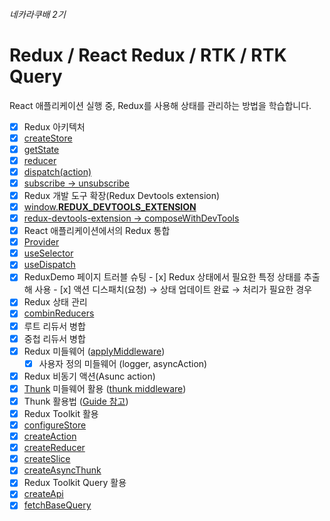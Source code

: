 ###### 네카라쿠배 2기
# Redux / React Redux / RTK / RTK Query

React 애플리케이션 실행 중, Redux를 사용해 상태를 관리하는 방법을 학습합니다.

- [x]  Redux 아키텍처
  - [x]  [createStore](https://redux.js.org/api/createstore)
  - [x]  [getState](https://redux.js.org/api/store#getstate)
  - [x]  [reducer](https://redux.js.org/understanding/thinking-in-redux/glossary#reducer)
  - [x]  [dispatch(action)](https://redux.js.org/api/store#dispatchaction)
  - [x]  [subscribe → unsubscribe](https://redux.js.org/api/store#subscribelistener)
- [x]  Redux 개발 도구 확장(Redux Devtools extension)
  - [x]  [window.__REDUX_DEVTOOLS_EXTENSION__](https://github.com/zalmoxisus/redux-devtools-extension#11-basic-store)
  - [x]  [redux-devtools-extension → composeWithDevTools](https://github.com/zalmoxisus/redux-devtools-extension#13-use-redux-devtools-extension-package-from-npm)
- [x]  React 애플리케이션에서의 Redux 통합
  - [x]  [Provider](https://react-redux.js.org/api/provider)
  - [x]  [useSelector](https://react-redux.js.org/api/hooks#useselector)
  - [x]  [useDispatch](https://react-redux.js.org/api/hooks#usedispatch)
  - [x]  ReduxDemo 페이지 트러블 슈팅
    - [x]  Redux 상태에서 필요한 특정 상태를 추출해 사용
    - [x]  액션 디스패치(요청) → 상태 업데이트 완료 → 처리가 필요한 경우
- [x]  Redux 상태 관리
  - [x]  [combinReducers](https://redux.js.org/api/combinereducers)
  - [x]  루트 리듀서 병합
  - [x]  중첩 리듀서 병합
- [x] Redux 미들웨어 ([applyMiddleware](https://redux.js.org/api/applymiddleware))
  - [x]  사용자 정의 미들웨어 (logger, asyncAction)
- [x]  Redux 비동기 액션(Asunc action)
  - [x]  [Thunk](https://www.npmjs.com/package/redux-thunk) 미들웨어 활용 ([thunk middleware](https://redux.js.org/api/applymiddleware#example-using-thunk-middleware-for-async-actions))
  - [x]  Thunk 활용법 ([Guide 참고](https://redux.js.org/usage/writing-logic-thunks#thunk-usage-patterns))
- [x]  Redux Toolkit 활용
  - [x]  [configureStore](https://redux-toolkit.js.org/api/configureStore#usage)
  - [x]  [createAction](https://redux-toolkit.js.org/api/createAction)
  - [x]  [createReducer](https://redux-toolkit.js.org/api/createReducer)
  - [x]  [createSlice](https://redux-toolkit.js.org/api/createSlice)
  - [x]  [createAsyncThunk](https://redux-toolkit.js.org/api/createAsyncThunk)
- [x]  Redux Toolkit Query 활용
  - [x]  [createApi](https://redux-toolkit.js.org/rtk-query/api/createApi)
  - [x]  [fetchBaseQuery](https://redux-toolkit.js.org/rtk-query/api/fetchBaseQuery)